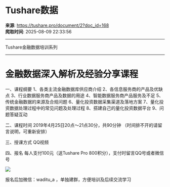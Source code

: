 # Tushare数据

**来源**: https://tushare.pro/document/2?doc_id=168  
**爬取时间**: 2025-08-09 22:33:56

---

Tushare金融数据培训系列

---

# 金融数据深入解析及经验分享课程

一、课程纲要
1、各类主流金融数据库供应商介绍
2、各信息服务商的产品及优缺点
3、行业数据服务商产品及数据的用途
4、智能数据服务商产品服务及不足
5、传统金融数据的来源及合规问题
6、量化投资数据采集渠道及落地方案
7、量化投资数据处理过程中的常见问题及处理过程
8、搭建自己的量化投资数据平台
9、问题答疑互动

二、课程时间
2019年4月25日20点～21点30分，共90分钟
（时间排不开的请留言说明，可重新安排）

三、授课方式
QQ视频

四、报名
每人支付100元（送Tushare Pro 800积分），支付时留言QQ号或者微信号

![](https://tushare.pro/files/img/zf.png)

报名后加微信：waditu\_a ，单独建群，方便培训及后续交流学习
